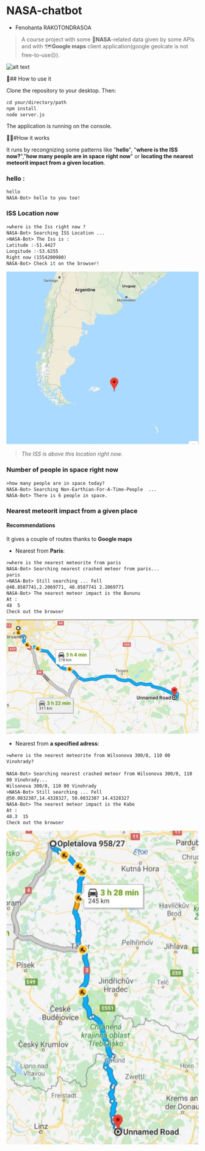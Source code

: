 # NASA-chatbot
- Fenohanta RAKOTONDRASOA 
>A course project with some 🚀**NASA**-related data given by some APIs and with 🗺️**Google maps** client application(google geolcate is not free-to-use☹️).


![alt text](./images/nasa.png)

🔨## How to use it

Clone the repository to your desktop.
Then:
```
cd your/directory/path
npm install
node server.js
```
The application is running on the console.

🏃‍♀️#How it works

It runs by recongnizing some patterns like "**hello**", "**where is the ISS now?**","**how many people are in space right now**" or **locating the nearest meteorit impact from a given location**.

### hello :
```
hello
NASA-Bot> hello to you too!
```
### ISS Location now
```
>where is the Iss right now ?
NASA-Bot> Searching ISS Location ...
>NASA-Bot> The Iss is :
Latitude :-51.4427
Longitude :-53.6255
Right now (1554200980)
NASA-Bot> Check it on the browser!
```
![alt text](./images/issnow.JPG)
>*The ISS is above this location right now.*

### Number of people in space right now
```
>how many people are in space today?
NASA-Bot> Searching Non-Earthian-For-A-Time-People  ...
NASA-Bot> There is 6 people in space.
```
### Nearest meteorit impact from a given place


#### Recommendations
It gives a couple of routes thanks to **Google maps**

 - Nearest from **Paris**:
```
>where is the nearest meteorite from paris
NASA-Bot> Searching nearest crashed meteor from paris...
paris
>NASA-Bot> Still searching ... Fell
@48.8587741,2.2069771, 48.8587741 2.2069771
NASA-Bot> The nearest meteor impact is the Bununu
At :
48  5
Check out the browser
```
![alt text](./images/fromparis.JPG)

- Nearest from **a specified adress**:
```
>where is the nearest meteorite from Wilsonova 300/8, 110 00 Vinohrady?

NASA-Bot> Searching nearest crashed meteor from Wilsonova 300/8, 110 00 Vinohrady...
Wilsonova 300/8, 110 00 Vinohrady
>NASA-Bot> Still searching ... Fell
@50.0832387,14.4328327, 50.0832387 14.4328327
NASA-Bot> The nearest meteor impact is the Kabo
At :
48.3  15
Check out the browser
```
![alt text](./images/from.JPG)